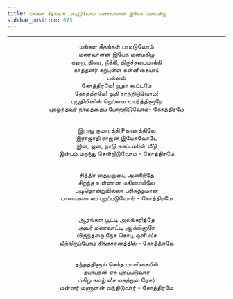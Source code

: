 ```yaml
---
title: மங்கள கீதங்கள் பாடிடுவோம் மணவாளன் இயேசு மனமகிழ
sidebar_position: 673
---
```


---
<center>
மங்கள கீதங்கள் பாடிடுவோம்<br/>
மணவாளன் இயேசு மனமகிழ<br/>
கறை, திரை, நீக்கி, திருச்சபையாக்கி<br/>
காத்தனர் கற்புள்ள கன்னிகையாய்<br/>
பல்லவி<br/>
கோத்திரமே! யூதா கூட்டமே<br/>
தோத்திரமே! துதி சாற்றிடுவோம்!<br/>
புழுதியினின் றெம்மை உயர்த்தினாரே<br/>
புகழ்ந்தவர் நாமத்தைப் போற்றிடுவோம்- கோத்திரமே<br/><br/>

இராஜ குமாரத்தி Þதானத்திலே<br/>
இராஜாதி ராஜன் இயேசுவோடே<br/>
இன, ஜன, நாடு தகப்பனின் வீடு<br/>
இன்பம் மறந்து சென்றிடுவோம்    - கோத்திரமே<br/><br/>

சித்திர தையலுடை அணிந்தே<br/>
சிறந்த உள்ளான மகிமையிலே<br/>
பழுதொன்றுமில்லா பரிசுத்தமான<br/>
பாவைகளாகப் புறப்படுவோம்    - கோத்திரமே<br/><br/>

ஆரங்கள் பூட்டி அலங்கரித்தே<br/>
அவர் மணவாட்டி ஆக்கினாரே<br/>
விருந்தறை நேச கொடி ஒளி வீச<br/>
வீற்றிருப்போம் சிங்காசனத்தில்    - கோத்திரமே<br/><br/>

தந்தத்தினால் செய்த மாளிகையில்<br/>
தயாபரன் ஏசு புறப்படுவார்<br/>
மகிழ் கமழ் வீச மகத்துவ நேசர்<br/>
மன்னர் மணாளன் வந்திடுவார்    - கோத்திரமே
</center>